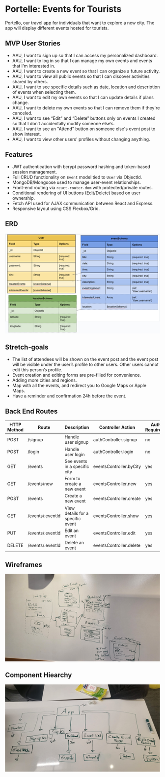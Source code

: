 # Portelle: Events for Tourists
Portello, our travel app for individuals that want to explore a new city. The app will display different events hosted for tourists.

## MVP User Stories
- AAU, I want to sign up so that I can access my personalized dashboard.
- AAU, I want to log in so that I can manage my own events and events that I'm interested in.
- AAU, I want to create a new event so that I can organize a future activity.
- AAU, I want to view all public events so that I can discover activities shared by others.
- AAU, I want to see specific details such as date, location and description of events when selecting them.
- AAU, I want to edit my own events so that I can update details if plans change.
- AAU, I want to delete my own events so that I can remove them if they're canceled.
- AAU, I want to see “Edit” and “Delete” buttons only on events I created so that I don’t accidentally modify someone else’s.
- AAU, I want to see an "Attend" button on someone else's event post to show interest.
- AAU, I want to view other users' profiles without changing anything.

## Features
- JWT authentication with bcrypt password hashing and token-based session management.
- Full CRUD functionality on `Event` model tied to `User` via ObjectId.
- MongoDB/Mongoose used to manage user-event relationships.
- Front-end routing via `react-router-dom` with protected/private routes.
- Conditional rendering of UI buttons (Edit/Delete) based on user ownership.
- Fetch API used for AJAX communication between React and Express.
- Responsive layout using CSS Flexbox/Grid.

## ERD
![ERD](./pictures/erd.png)


## Stretch-goals
- The list of attendees will be shown on the event post and the event post will be visible under the user’s profile to other users. Other users cannot edit this person’s profile.
- Event creation and editing forms are pre-filled for convenience.
- Adding more cities and regions.
- Map with all the events, and redirect you to Google Maps or Apple Maps.
- Have a reminder and confirmation 24h before the event.

## Back End Routes
| HTTP Method | Route | Description | Controller Action | Auth Required? |
| ----------- | ----- | ----------- | ---------- |--------------- |
POST | /signup |Handle user signup | authController.signup | no
POST | /login | Handle user login | authController.login | no
GET | /events | See events in a specific city | eventsController.byCity | yes
GET | /events/new | Form to create a new event | eventsController.new | yes
POST | /events | Create a new event | eventsController.create | yes
GET | /events/:eventId | View details for a specific event | eventsController.show | yes
PUT | /events/:eventId | Edit an event | eventsController.edit | yes
DELETE | /events/:eventId | Delete an event | eventsController.delete | yes

## Wireframes
![Wireframe of App](./pictures/wireframes.jpg)

## Component Hiearchy
![Hiearchy](./pictures/component.jpeg)
